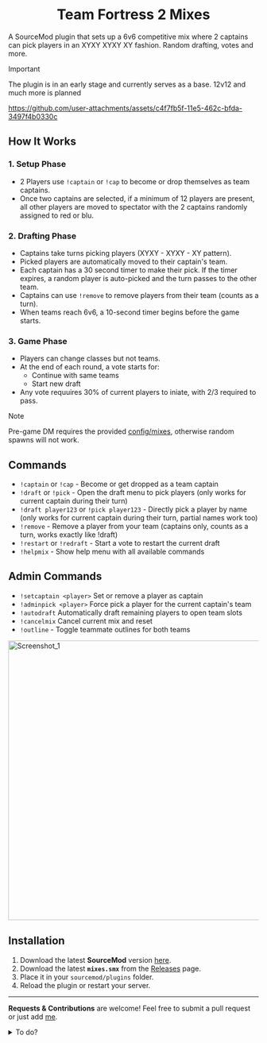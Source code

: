 <h1 align="center">Team Fortress 2 Mixes</h1>

A SourceMod plugin that sets up a 6v6 competitive mix where 2 captains can pick players in an XYXY XYXY XY fashion. Random drafting, votes and more.


> [!IMPORTANT]
> The plugin is in an early stage and currently serves as a base. 12v12 and much more is planned

https://github.com/user-attachments/assets/c4f7fb5f-11e5-462c-bfda-3497f4b0330c


## How It Works

### 1. Setup Phase
- 2 Players use `!captain` or `!cap` to become or drop themselves as team captains.  
- Once two captains are selected, if a minimum of 12 players are present, all other players are moved to spectator with the 2 captains randomly assigned to red or blu.  

### 2. Drafting Phase
- Captains take turns picking players (XYXY - XYXY - XY pattern).  
- Picked players are automatically moved to their captain's team.  
- Each captain has a 30 second timer to make their pick. If the timer expires, a random player is auto-picked and the turn passes to the other team.  
- Captains can use `!remove` to remove players from their team (counts as a turn).
- When teams reach 6v6, a 10-second timer begins before the game starts. 

### 3. Game Phase
- Players can change classes but not teams.  
- At the end of each round, a vote starts for:  
  - Continue with same teams  
  - Start new draft   
- Any vote requuires 30% of current players to iniate, with 2/3 required to pass.  

> [!NOTE]
> Pre-game DM requires the provided [config/mixes](https://github.com/vexx-sm/TF2-Mixes/tree/main/configs), otherwise random spawns will not work.

## Commands

- `!captain` or `!cap` - Become or get dropped as a team captain 
- `!draft` or `!pick` - Open the draft menu to pick players (only works for current captain during their turn)
- `!draft player123` or `!pick player123` - Directly pick a player by name (only works for current captain during their turn, partial names work too)
- `!remove` - Remove a player from your team (captains only, counts as a turn, works exactly like !draft)
- `!restart` or `!redraft` - Start a vote to restart the current draft
- `!helpmix` - Show help menu with all available commands

## Admin Commands

- `!setcaptain <player>` Set or remove a player as captain 
- `!adminpick <player>` Force pick a player for the current captain's team
- `!autodraft` Automatically draft remaining players to open team slots
- `!cancelmix` Cancel current mix and reset
- `!outline` - Toggle teammate outlines for both teams

<img width="892" height="563" alt="Screenshot_1" src="https://github.com/user-attachments/assets/9a8b8a89-be9e-4b28-9567-3ac7e5d50912" />


## Installation

1. Download the latest **SourceMod** version [here](https://www.sourcemod.net/downloads.php?branch=stable).
2. Download the latest **`mixes.smx`** from the [Releases](https://github.com/vexx-sm/TF2-Mixes/releases) page.  
3. Place it in your `sourcemod/plugins` folder.  
4. Reload the plugin or restart your server.  

---
**Requests & Contributions** are welcome! Feel free to submit a pull request or just add [me](https://steamcommunity.com/id/57FN).



<details>
<summary> To do?</summary>

- Replace single mix flag with proper `MixState` system.  
- Configurable team sizes (4v4, 6v6, Highlander).  
- HUD customization.  
- Improved captain handling (grace period, auto-replacement).  
- Smarter auto-draft and configurable voting.  
- `sm_forcestart`, `sm_shuffle`, `sm_mixstatus`.   
- Better late-join and spectator handling.  
- Match QoL: auto-pause and ready-up system.  

</details>
